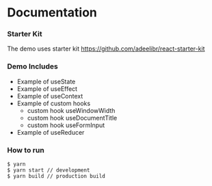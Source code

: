 # Documentation

### Starter Kit
The demo uses starter kit https://github.com/adeelibr/react-starter-kit

### Demo Includes
* Example of useState
* Example of useEffect
* Example of useContext
* Example of custom hooks
  * custom hook useWindowWidth 
  * custom hook useDocumentTitle 
  * custom hook useFormInput 
* Example of useReducer

### How to run

```
$ yarn 
$ yarn start // development
$ yarn build // production build
```